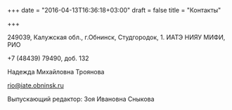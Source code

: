 +++
date = "2016-04-13T16:36:18+03:00"
draft = false
title = "Контакты"

+++

<span class="glyphicon glyphicon-home" aria-hidden="true"></span> 249039, Калужская обл., г.Обнинск, Студгородок, 1. ИАТЭ НИЯУ МИФИ, РИО

<span class="glyphicon glyphicon-earphone" aria-hidden="true"></span> +7 (48439) 79490, доб. 132

Надежда Михайловна Троянова

<span class="glyphicon glyphicon-envelope" aria-hidden="true"></span> [rio@iate.obninsk.ru](mailto:rio@iate.obninsk.ru)

Выпускающий редактор: Зоя Ивановна Сныкова
